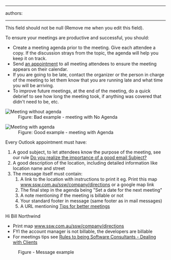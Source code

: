 

---
authors:

---




<span class='intro'> This field should not be null (Remove me when you edit this field). </span>


  <p>To ensure your meetings are productive and successful, you should&#58; </p>
<ul>
    <li>Create a meeting agenda prior to the meeting. Give each attendee a copy. If the discussion strays from the topic, the agenda will help you keep it on track. </li>
    <li>Send <a href="http&#58;//www.ssw.com.au/ssw/Standards/Rules/RulesToBetterEmail.aspx#MakeAppointments">an appointment</a> to all meeting attendees to ensure the meeting appears on their calendar. </li>
    <li>If you are going to be late, contact the organizer or the person in charge of the meeting to let them know that you are running late and what time you will be arriving. </li>
    <li>To improve future meetings, at the end of the meeting, do a quick debrief to see how long the meeting took, if anything was covered that didn't need to be, etc. </li>
</ul>
<dl class="badImage">
    <dt><img alt="Meeting without agenda" src="http&#58;//www.ssw.com.au/ssw/Standards/Rules/Images/MeetingNoAgenda.JPG" /> </dt>
    <dd>Figure&#58; Bad example - meeting with No Agenda </dd>
</dl>
<dl class="goodImage">
    <dt><img alt="Meeting with agenda" src="http&#58;//www.ssw.com.au/ssw/Standards/Rules/Images/MeetingWithAgenda.JPG" /> </dt>
    <dd>Figure&#58; Good example - meeting with Agenda </dd>
</dl>
<p>Every Outlook appointment must have&#58;</p>
<ol>
    <li>A good subject, to let attendees know the purpose of the meeting, see our rule <a href="http&#58;//www.ssw.com.au/ssw/Standards/Rules/RulesToBetterEmail.aspX#ImportanceofaGoodSubject">Do you realize the importance of a good email Subject?</a> </li>
    <li>A good description of the location, including detailed information like location name and street </li>
    <li>The message itself must contain&#58;
    <ol>
        <li>A link to the location with instructions to print it eg. Print this map <a href="http&#58;//www.ssw.com.au/ssw/company/directions">www.ssw.com.au/ssw/company/directions</a> or a google map link </li>
        <li>The final step in the agenda being &quot;Set a date for the next meeting&quot; </li>
        <li>A note mentioning if the meeting is billable or not </li>
        <li>Your standard footer in message (same footer as in mail messages) </li>
        <li>A URL mentioning <a href="http&#58;//www.ssw.com.au/ssw/Redirect/TipsForMeeting.htm">Tips for better meetings</a> <img alt="" title="You are now leaving SSW" src="http&#58;//www.ssw.com.au/ssw/images/external.gif" /> </li>
    </ol>
    </li>
</ol>
<dl class="good">
    <dt>Hi Bill Northwind
    <ul>
        <li>Print map <a href="http&#58;//www.ssw.com.au/ssw/company/directions">www.ssw.com.au/ssw/company/directions</a> </li>
        <li>FYI the account manager is not billable, the developers are billable </li>
        <li>For meetings tips see <a href="http&#58;//www.ssw.com.au/SSW/standards/rules/RulesToBeingSoftwareConsultantsDealingWithClients.aspx">Rules to being Software Consultants - Dealing with Clients</a> </li>
    </ul>
    </dt>
    <dd>Figure - Message example</dd>
</dl>



